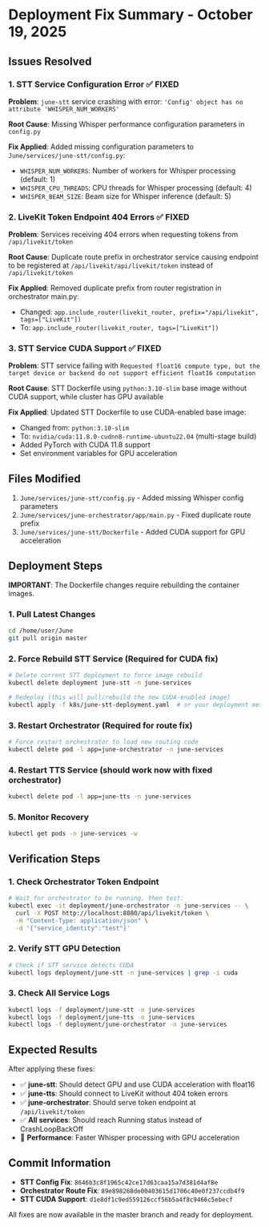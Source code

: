 # Deployment Fix Summary - October 19, 2025

## Issues Resolved

### 1. STT Service Configuration Error ✅ FIXED
**Problem**: `june-stt` service crashing with error: `'Config' object has no attribute 'WHISPER_NUM_WORKERS'`

**Root Cause**: Missing Whisper performance configuration parameters in `config.py`

**Fix Applied**: Added missing configuration parameters to `June/services/june-stt/config.py`:
- `WHISPER_NUM_WORKERS`: Number of workers for Whisper processing (default: 1)
- `WHISPER_CPU_THREADS`: CPU threads for Whisper processing (default: 4)  
- `WHISPER_BEAM_SIZE`: Beam size for Whisper inference (default: 5)

### 2. LiveKit Token Endpoint 404 Errors ✅ FIXED
**Problem**: Services receiving 404 errors when requesting tokens from `/api/livekit/token`

**Root Cause**: Duplicate route prefix in orchestrator service causing endpoint to be registered at `/api/livekit/api/livekit/token` instead of `/api/livekit/token`

**Fix Applied**: Removed duplicate prefix from router registration in orchestrator main.py:
- Changed: `app.include_router(livekit_router, prefix="/api/livekit", tags=["LiveKit"])`
- To: `app.include_router(livekit_router, tags=["LiveKit"])`

### 3. STT Service CUDA Support ✅ FIXED
**Problem**: STT service failing with `Requested float16 compute type, but the target device or backend do not support efficient float16 computation`

**Root Cause**: STT Dockerfile using `python:3.10-slim` base image without CUDA support, while cluster has GPU available

**Fix Applied**: Updated STT Dockerfile to use CUDA-enabled base image:
- Changed from: `python:3.10-slim`
- To: `nvidia/cuda:11.8.0-cudnn8-runtime-ubuntu22.04` (multi-stage build)
- Added PyTorch with CUDA 11.8 support
- Set environment variables for GPU acceleration

## Files Modified

1. `June/services/june-stt/config.py` - Added missing Whisper config parameters
2. `June/services/june-orchestrator/app/main.py` - Fixed duplicate route prefix
3. `June/services/june-stt/Dockerfile` - Added CUDA support for GPU acceleration

## Deployment Steps

**IMPORTANT**: The Dockerfile changes require rebuilding the container images.

### 1. Pull Latest Changes
```bash
cd /home/user/June
git pull origin master
```

### 2. Force Rebuild STT Service (Required for CUDA fix)
```bash
# Delete current STT deployment to force image rebuild
kubectl delete deployment june-stt -n june-services

# Redeploy (this will pull/rebuild the new CUDA-enabled image)
kubectl apply -f k8s/june-stt-deployment.yaml  # or your deployment method
```

### 3. Restart Orchestrator (Required for route fix)
```bash
# Force restart orchestrator to load new routing code
kubectl delete pod -l app=june-orchestrator -n june-services
```

### 4. Restart TTS Service (should work now with fixed orchestrator)
```bash
kubectl delete pod -l app=june-tts -n june-services
```

### 5. Monitor Recovery
```bash
kubectl get pods -n june-services -w
```

## Verification Steps

### 1. Check Orchestrator Token Endpoint
```bash
# Wait for orchestrator to be running, then test:
kubectl exec -it deployment/june-orchestrator -n june-services -- \
  curl -X POST http://localhost:8080/api/livekit/token \
  -H "Content-Type: application/json" \
  -d '{"service_identity":"test"}'
```

### 2. Verify STT GPU Detection
```bash
# Check if STT service detects CUDA
kubectl logs deployment/june-stt -n june-services | grep -i cuda
```

### 3. Check All Service Logs
```bash
kubectl logs -f deployment/june-stt -n june-services
kubectl logs -f deployment/june-tts -n june-services  
kubectl logs -f deployment/june-orchestrator -n june-services
```

## Expected Results

After applying these fixes:
- ✅ **june-stt**: Should detect GPU and use CUDA acceleration with float16
- ✅ **june-tts**: Should connect to LiveKit without 404 token errors
- ✅ **june-orchestrator**: Should serve token endpoint at `/api/livekit/token`
- ✅ **All services**: Should reach Running status instead of CrashLoopBackOff
- 🚀 **Performance**: Faster Whisper processing with GPU acceleration

## Commit Information

- **STT Config Fix**: `8646b3c8f1965c42ce17d63caa15a7d381d4af8e`
- **Orchestrator Route Fix**: `89e898268de00403615d1706c40e0f237ccdb4f9`
- **STT CUDA Support**: `d1e8df1c9ed559126ccf56b5a4f8c9466c5ebecf`

All fixes are now available in the master branch and ready for deployment.